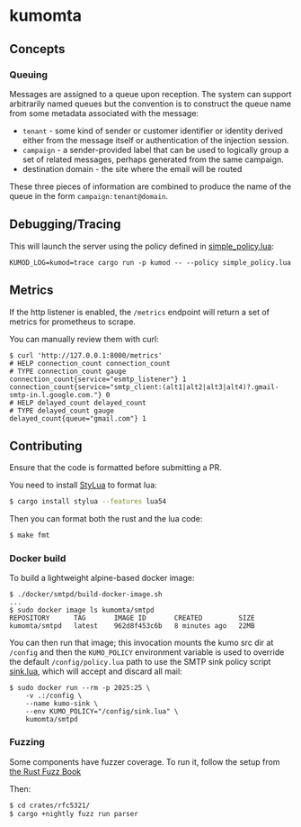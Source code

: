 # kumomta

## Concepts

### Queuing

Messages are assigned to a queue upon reception. The system can support
arbitrarily named queues but the convention is to construct the queue name from
some metadata associated with the message:

* `tenant` - some kind of sender or customer identifier or identity derived
  either from the message itself or authentication of the injection session.
* `campaign` - a sender-provided label that can be used to logically group a set
  of related messages, perhaps generated from the same campaign.
* destination domain - the site where the email will be routed

These three pieces of information are combined to produce the name of the queue
in the form `campaign:tenant@domain`.

## Debugging/Tracing

This will launch the server using the policy defined in [simple_policy.lua](simple_policy.lua):

```
KUMOD_LOG=kumod=trace cargo run -p kumod -- --policy simple_policy.lua
```

## Metrics

If the http listener is enabled, the `/metrics` endpoint will return a set of metrics
for prometheus to scrape.

You can manually review them with curl:

```
$ curl 'http://127.0.0.1:8000/metrics'
# HELP connection_count connection_count
# TYPE connection_count gauge
connection_count{service="esmtp_listener"} 1
connection_count{service="smtp_client:(alt1|alt2|alt3|alt4)?.gmail-smtp-in.l.google.com."} 0
# HELP delayed_count delayed_count
# TYPE delayed_count gauge
delayed_count{queue="gmail.com"} 1
```

## Contributing

Ensure that the code is formatted before submitting a PR.

You need to install [StyLua](https://github.com/JohnnyMorganz/StyLua) to
format lua:

```bash
$ cargo install stylua --features lua54
```

Then you can format both the rust and the lua code:

```bash
$ make fmt
```

### Docker build

To build a lightweight alpine-based docker image:

```
$ ./docker/smtpd/build-docker-image.sh
...
$ sudo docker image ls kumomta/smtpd
REPOSITORY      TAG       IMAGE ID       CREATED         SIZE
kumomta/smtpd   latest    962d8f453c6b   8 minutes ago   22MB
```

You can then run that image; this invocation mounts the kumo
src dir at `/config` and then the `KUMO_POLICY` environment
variable is used to override the default `/config/policy.lua`
path to use the SMTP sink policy script [sink.lua](sink.lua),
which will accept and discard all mail:

```
$ sudo docker run --rm -p 2025:25 \
    -v .:/config \
    --name kumo-sink \
    --env KUMO_POLICY="/config/sink.lua" \
    kumomta/smtpd
```

### Fuzzing

Some components have fuzzer coverage.  To run it, follow the setup from [the
Rust Fuzz Book](https://rust-fuzz.github.io/book/cargo-fuzz/setup.html)

Then:

```bash
$ cd crates/rfc5321/
$ cargo +nightly fuzz run parser
```
